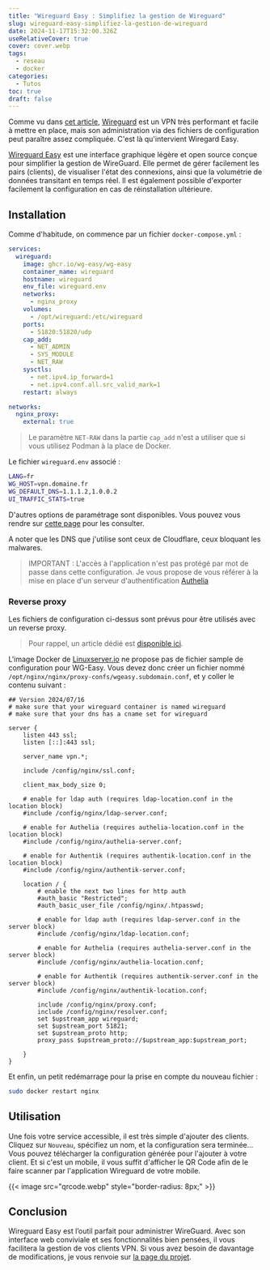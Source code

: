 ```yaml
---
title: "Wireguard Easy : Simplifiez la gestion de Wireguard"
slug: wireguard-easy-simplifiez-la-gestion-de-wireguard
date: 2024-11-17T15:32:00.326Z
useRelativeCover: true
cover: cover.webp
tags:
  - reseau
  - docker
categories:
  - Tutos
toc: true
draft: false
---
```


Comme vu dans [cet article](/posts/mise-en-place-dun-vpn-avec-wireguard/), [Wireguard](https://www.wireguard.com/) est un VPN très performant et facile à mettre en place, mais son administration via des fichiers de configuration peut paraître assez compliquée. C'est là qu'intervient Wiregard Easy.

[Wireguard Easy](https://github.com/wg-easy/wg-easy) est une interface graphique légère et open source conçue pour simplifier la gestion de WireGuard. Elle permet de gérer facilement les pairs (clients), de visualiser l'état des connexions, ainsi que la volumétrie de données transitant en temps réel. Il est également possible d'exporter facilement la configuration en cas de réinstallation ultérieure.

## Installation

Comme d'habitude, on commence par un fichier `docker-compose.yml` :

```yml
services:
  wireguard:
    image: ghcr.io/wg-easy/wg-easy
    container_name: wireguard
    hostname: wireguard
    env_file: wireguard.env
    networks:
      - nginx_proxy
    volumes:
      - /opt/wireguard:/etc/wireguard
    ports:
      - 51820:51820/udp
    cap_add:
      - NET_ADMIN
      - SYS_MODULE
      - NET_RAW
    sysctls:
      - net.ipv4.ip_forward=1
      - net.ipv4.conf.all.src_valid_mark=1
    restart: always

networks:
  nginx_proxy:
    external: true
```

> Le paramètre `NET-RAW` dans la partie `cap_add` n'est a utiliser que si vous utilisez Podman à la place de Docker.

Le fichier `wireguard.env` associé :

```bash
LANG=fr
WG_HOST=vpn.domaine.fr
WG_DEFAULT_DNS=1.1.1.2,1.0.0.2
UI_TRAFFIC_STATS=true
```

D'autres options de paramétrage sont disponibles. Vous pouvez vous rendre sur [cette page](https://github.com/wg-easy/wg-easy) pour les consulter.

A noter que les DNS que j'utilise sont ceux de Cloudflare, ceux bloquant les malwares.

> IMPORTANT : L'accès à l'application n'est pas protégé par mot de passe dans cette configuration. Je vous propose de vous référer à la mise en place d'un serveur d'authentification [Authelia](/authelia-serveur-dauthentification-open-source/)

### Reverse proxy

Les fichiers de configuration ci-dessus sont prévus pour être utilisés avec un reverse proxy.

> Pour rappel, un article dédié est [disponible ici](/posts/reverse-proxy-nginx/).

L'image Docker de [Linuxserver.io](https://docs.linuxserver.io/general/swag/) ne propose pas de fichier sample de configuration pour WG-Easy. Vous devez donc créer un fichier nommé `/opt/nginx/nginx/proxy-confs/wgeasy.subdomain.conf`, et y coller le contenu suivant : 

```nginx
## Version 2024/07/16
# make sure that your wireguard container is named wireguard
# make sure that your dns has a cname set for wireguard

server {
    listen 443 ssl;
    listen [::]:443 ssl;

    server_name vpn.*;

    include /config/nginx/ssl.conf;

    client_max_body_size 0;

    # enable for ldap auth (requires ldap-location.conf in the location block)
    #include /config/nginx/ldap-server.conf;

    # enable for Authelia (requires authelia-location.conf in the location block)
    #include /config/nginx/authelia-server.conf;

    # enable for Authentik (requires authentik-location.conf in the location block)
    #include /config/nginx/authentik-server.conf;

    location / {
        # enable the next two lines for http auth
        #auth_basic "Restricted";
        #auth_basic_user_file /config/nginx/.htpasswd;

        # enable for ldap auth (requires ldap-server.conf in the server block)
        #include /config/nginx/ldap-location.conf;

        # enable for Authelia (requires authelia-server.conf in the server block)
        #include /config/nginx/authelia-location.conf;

        # enable for Authentik (requires authentik-server.conf in the server block)
        #include /config/nginx/authentik-location.conf;

        include /config/nginx/proxy.conf;
        include /config/nginx/resolver.conf;
        set $upstream_app wireguard;
        set $upstream_port 51821;
        set $upstream_proto http;
        proxy_pass $upstream_proto://$upstream_app:$upstream_port;

    }
}
```


Et enfin, un petit redémarrage pour la prise en compte du nouveau fichier :

```bash
sudo docker restart nginx
```

## Utilisation

Une fois votre service accessible, il est très simple d'ajouter des clients. Cliquez sur `Nouveau`, spécifiez un nom, et la configuration sera terminée... Vous pouvez télécharger la configuration générée pour l'ajouter à votre client. Et si c'est un mobile, il vous suffit d'afficher le QR Code afin de le faire scanner par l'application Wireguard de votre mobile.

{{< image src="qrcode.webp" style="border-radius: 8px;" >}}

## Conclusion

Wireguard Easy est l’outil parfait pour administrer WireGuard. Avec son interface web conviviale et ses fonctionnalités bien pensées, il vous facilitera la gestion de vos clients VPN. Si vous avez besoin de davantage de modifications, je vous renvoie sur [la page du projet](https://github.com/wg-easy/wg-easy).
